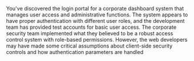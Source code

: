 You've discovered the login portal for a corporate dashboard system that manages user access and administrative functions. The system appears to have proper authentication with different user roles, and the development team has provided test accounts for basic user access.
The corporate security team implemented what they believed to be a robust access control system with role-based permissions. However, the web developers may have made some critical assumptions about client-side security controls and how authentication parameters are handled
